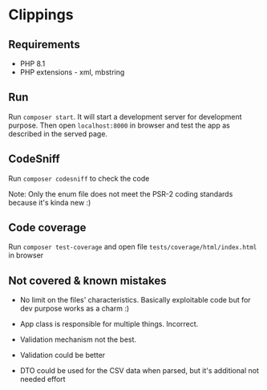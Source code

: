 # Clippings

## Requirements

- PHP 8.1
- PHP extensions - xml, mbstring

## Run

Run `composer start`. It will start a development server for development purpose. 
Then open `localhost:8000` in browser and test the app as described in the served page.

## CodeSniff

Run `composer codesniff` to check the code

Note: Only the enum file does not meet the PSR-2 coding standards because it's kinda new :)

## Code coverage

Run `composer test-coverage` and open file `tests/coverage/html/index.html` in browser

## Not covered & known mistakes

- No limit on the files' characteristics. Basically exploitable code but for dev purpose works as a charm :)

- App class is responsible for multiple things. Incorrect.
- Validation mechanism not the best.
- Validation could be better
- DTO could be used for the CSV data when parsed, but it's additional not needed effort 
